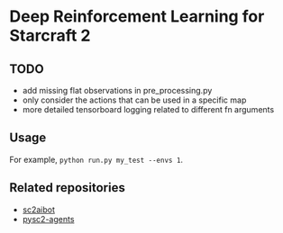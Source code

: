 # Deep Reinforcement Learning for Starcraft 2

## TODO
- add missing flat observations in pre_processing.py
- only consider the actions that can be used in a specific map
- more detailed tensorboard logging related to different fn arguments

## Usage
For example, `python run.py my_test --envs 1`.

## Related repositories
- [sc2aibot](https://github.com/pekaalto/sc2aibot)
- [pysc2-agents](https://github.com/xhujoy/pysc2-agents)
